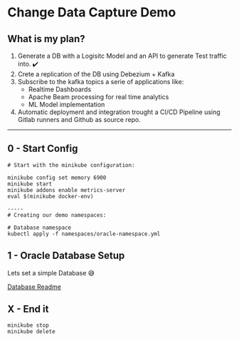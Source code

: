 # Change Data Capture Demo

## What is my plan? 

1) Generate a DB with a Logisitc Model and an API to generate Test traffic into. :heavy_check_mark:
2) Crete a replication of the DB  using Debezium + Kafka
3) Subscribe to the kafka topics a serie of applications like: 
    * Realtime Dashboards
    * Apache Beam processing for real time analytics
    * ML Model implementation
4) Automatic deployment and integration trought a CI/CD Pipeline using Gitlab runners and Github as source repo.


---

## 0 - Start Config

```
# Start with the minikube configuration:

minikube config set memory 6900
minikube start
minikube addons enable metrics-server
eval $(minikube docker-env)

-----
# Creating our demo namespaces:

# Database namespace
kubectl apply -f namespaces/oracle-namespace.yml

```


## 1 - Oracle Database Setup

Lets set a simple Database :sweat_smile:

[Database Readme](database/README.md)


## X - End it

```
minikube stop
minikube delete
```